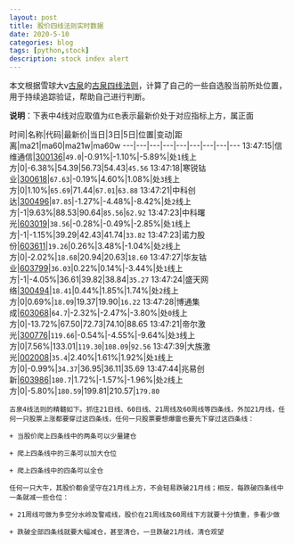 ```yaml
---
layout: post
title: 股价四线法则实时数据
date: 2020-5-10
categories: blog
tags: [python,stock]
description: stock index alert
---
```



本文根据雪球大v[古泉](https://xueqiu.com/u/7148646888)的[古泉四线法则](https://xueqiu.com/7148646888/130498192)，计算了自己的一些自选股当前所处位置，用于持续追踪验证，帮助自己进行判断。

**说明**：下表中4线对应取值为`红色`表示最新价处于对应指标上方，属正面

时间|名称|代码|最新价|当日|3日|5日|位置|变动|距离|ma21|ma60|ma21w|ma60w
---|---|---|---|---|---|---|---|---
13:47:15|信维通信|[300136](https://xueqiu.com/S/SZ300136)|`49.0`|-0.91%|-1.10%|-5.89%|处`1`线上方|0|-6.38%|54.39|56.73|54.43|`45.56`
13:47:18|寒锐钴业|[300618](https://xueqiu.com/S/SZ300618)|`67.63`|-0.19%|4.60%|1.08%|处`3`线上方|0|1.10%|`65.69`|71.44|`67.01`|`63.88`
13:47:21|中科创达|[300496](https://xueqiu.com/S/SZ300496)|`87.85`|-1.27%|-4.48%|-8.42%|处`2`线上方|-1|9.63%|88.53|90.64|`85.56`|`62.92`
13:47:23|中科曙光|[603019](https://xueqiu.com/S/SH603019)|`38.56`|-0.28%|-0.49%|-2.85%|处`1`线上方|-1|-1.15%|39.29|42.43|41.74|`33.82`
13:47:23|诺力股份|[603611](https://xueqiu.com/S/SH603611)|`19.26`|0.26%|3.48%|-1.04%|处`2`线上方|0|-2.02%|`18.68`|20.94|20.63|`18.60`
13:47:27|华友钴业|[603799](https://xueqiu.com/S/SH603799)|`36.03`|0.22%|0.14%|-3.44%|处`1`线上方|-1|-4.05%|36.61|39.82|38.84|`35.27`
13:47:24|盛天网络|[300494](https://xueqiu.com/S/SZ300494)|`18.41`|0.44%|1.85%|1.74%|处`2`线上方|0|0.69%|`18.09`|19.37|19.90|`16.22`
13:47:28|博通集成|[603068](https://xueqiu.com/S/SH603068)|`64.7`|-2.32%|-2.47%|-3.80%|处`0`线上方|0|-13.72%|67.50|72.73|74.10|88.65
13:47:21|帝尔激光|[300776](https://xueqiu.com/S/SZ300776)|`119.66`|-0.54%|-4.55%|-9.64%|处`3`线上方|0|7.56%|133.01|`119.30`|`108.09`|`92.56`
13:47:39|大族激光|[002008](https://xueqiu.com/S/SZ002008)|`35.4`|2.40%|1.61%|1.92%|处`1`线上方|0|-0.99%|`34.37`|36.95|36.11|35.69
13:47:44|兆易创新|[603986](https://xueqiu.com/S/SH603986)|`180.7`|1.72%|-1.57%|-1.96%|处`2`线上方|0|-5.80%|`180.59`|199.81|210.57|`179.80`

```
古泉4线法则的精髓如下。抓住21日线、60日线、21周线及60周线等四条线，外加21月线，任何一只股票上涨都要穿过这四条线，任何一只股票要想爆雷也要先下穿过这四条线：

+ 当股价爬上四条线中的两条可以少量建仓

+ 爬上四条线中的三条可以加大仓位

+ 爬上四条线中的四条可以全仓

任何一只大牛，其股价都会坚守在21月线上方，不会轻易跌破21月线；相反，每跌破四条线中一条就减一些仓位：

+ 21周线可做为多空分水岭及警戒线，股价在21周线及60周线下方就要十分慎重，多看少做

+ 跌破全部四条线就要大幅减仓，甚至清仓，一旦跌破21月线，清仓观望
```